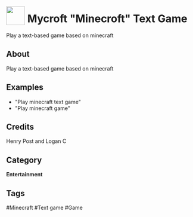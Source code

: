 # <img src="https://raw.githack.com/FortAwesome/Font-Awesome/master/svgs/solid/cubes.svg" card_color="#40DBB0" width="50" height="50" style="vertical-align:bottom"/> Mycroft "Minecroft" Text Game

Play a text-based game based on minecraft 

## About

Play a text-based game based on minecraft 

## Examples
* "Play minecraft text game"
* "Play minecraft game"

## Credits
Henry Post and Logan C

## Category
**Entertainment**

## Tags
#Minecraft
#Text game
#Game


